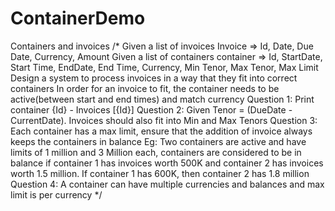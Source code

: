 # ContainerDemo
Containers and invoices
/*
Given a list of invoices
               Invoice => Id, Date, Due Date, Currency, Amount
Given a list of containers
               container => Id, StartDate, Start Time, EndDate, End Time, Currency, Min Tenor, Max Tenor, Max Limit
Design a system to process invoices in a way that they fit into correct containers
In order for an invoice to fit, the container needs to be active(between start and end times) and match currency
Question 1: Print container {Id} - Invoices [{Id}]
Question 2: Given Tenor = (DueDate - CurrentDate). Invoices should also fit into Min and Max Tenors
Question 3: Each container has a max limit, ensure that the addition of invoice always keeps the containers in balance
Eg: Two containers are active and have limits of 1 million and 3 Million each, containers are considered to be in balance if container 1 has invoices worth 500K and container 2 has invoices worth 1.5 million. If container 1 has 600K, then container 2 has 1.8 million
Question 4: A container can have multiple currencies and balances and max limit is per currency
*/
